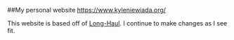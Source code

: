 ##My personal website
https://www.kyleniewiada.org/

This website is based off of [Long-Haul](https://github.com/brianmaierjr/long-haul). I continue to make changes as I see fit.
